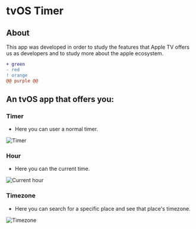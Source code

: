 # tvOS Timer

## About

This app was developed in order to study the features that Apple TV offers us as developers and to study more about the apple ecosystem.

```diff
+ green
- red
! orange
@@ purple @@
```

## An tvOS app that offers you:

### Timer

- Here you can user a normal timer.

![Timer](https://user-images.githubusercontent.com/50143403/170828607-7aafec30-0e77-4931-84d2-0b3285ca4a5d.png)

### Hour

- Here you can the current time.

![Current hour](https://user-images.githubusercontent.com/50143403/170828611-29cd4ca3-eae5-4596-b3ad-b9b122e7528e.png)

### Timezone

- Here you can search for a specific place and see that place's timezone.

![Timezone](https://user-images.githubusercontent.com/50143403/170828621-5cc97308-bf53-4c75-bd9b-f946ff8f8c3f.png)


